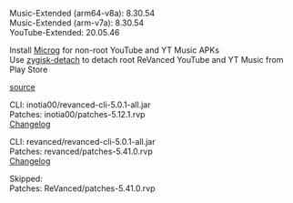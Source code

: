 Music-Extended (arm64-v8a): 8.30.54  
Music-Extended (arm-v7a): 8.30.54  
YouTube-Extended: 20.05.46  

Install [Microg](https://github.com/ReVanced/GmsCore/releases) for non-root YouTube and YT Music APKs  
Use [zygisk-detach](https://github.com/j-hc/zygisk-detach) to detach root ReVanced YouTube and YT Music from Play Store  

[source](https://github.com/TheBizarreAbhishek/ReVanced-Extended)
  
CLI: inotia00/revanced-cli-5.0.1-all.jar  
Patches: inotia00/patches-5.12.1.rvp  
[Changelog](https://github.com/inotia00/revanced-patches/releases/tag/v5.12.1)

CLI: revanced/revanced-cli-5.0.1-all.jar  
Patches: revanced/patches-5.41.0.rvp  
[Changelog](https://github.com/revanced/revanced-patches/releases/tag/v5.41.0)  

Skipped:  
Patches: ReVanced/patches-5.41.0.rvp    
